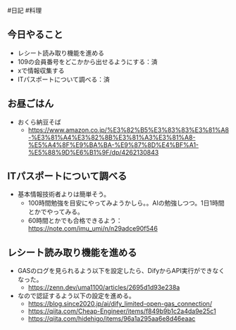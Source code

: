#日記 #料理

## 今日やること
- レシート読み取り機能を進める
- 109の会員番号をどこかから出せるようにする：済
- xで情報収集する
- ITパスポートについて調べる：済
## お昼ごはん
- おくら納豆そば
	- https://www.amazon.co.jp/%E3%82%B5%E3%83%83%E3%81%A8-%E3%81%A4%E3%82%8B%E3%81%A3%E3%81%A8-%E5%A4%8F%E9%BA%BA-%E9%87%8D%E4%BF%A1-%E5%88%9D%E6%B1%9F/dp/4262130843
## ITパスポートについて調べる
- 基本情報技術者よりは簡単そう。
	- 100時間勉強を目安にやってみようかしら。。AIの勉強しつつ。1日1時間とかでやってみる。
	- 60時間とかでも合格できるよう：https://note.com/imu_umi/n/n29adce90f546

## レシート読み取り機能を進める
- GASのログを見られるよう以下を設定したら、DifyからAPI実行ができなくなった。
	- https://zenn.dev/uma1100/articles/2695d1d93e238a
- なので認証するよう以下の設定を進める。
	- https://blog.since2020.jp/ai/dify_limited-open-gas_connection/
	- https://qiita.com/Cheap-Engineer/items/f849b9b1c2a4da9e25c1
	- https://qiita.com/hidehigo/items/96a1a295aa6e8d46eaac
